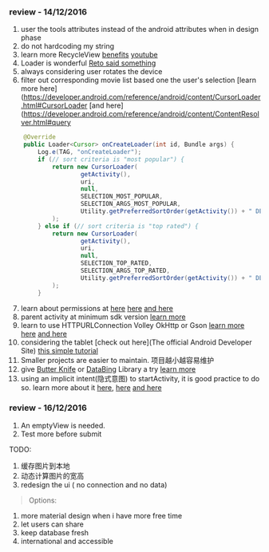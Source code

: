 ### review - 14/12/2016
1. user the tools attributes instead of the android attributes when in design phase
2. do not hardcoding my string
3. learn more RecycleView 
[benefits](https://guides.codepath.com/android/using-the-recyclerview)
[youtube](https://www.youtube.com/watch?v=LqBlYJTfLP4)
4. Loader is wonderful 
[Reto said something](https://classroom.udacity.com/nanodegrees/nd801/parts/8011345403/modules/432468910275460/lessons/3681658545/concepts/15935287200923)
5. always considering user rotates the device
6. filter out corresponding movie list based one the user's selection
[learn more here](https://developer.android.com/reference/android/content/CursorLoader.html#CursorLoader
[and here](https://developer.android.com/reference/android/content/ContentResolver.html#query
``` java
    @Override
    public Loader<Cursor> onCreateLoader(int id, Bundle args) {
        Log.e(TAG, "onCreateLoader");
        if (// sort criteria is "most popular") {
            return new CursorLoader(
                    getActivity(),
                    uri,
                    null,
                    SELECTION_MOST_POPULAR,
                    SELECTION_ARGS_MOST_POPULAR,
                    Utility.getPreferredSortOrder(getActivity()) + " DESC"
            );
        } else if (// sort criteria is "top rated") {
            return new CursorLoader(
                    getActivity(),
                    uri,
                    null,
                    SELECTION_TOP_RATED,
                    SELECTION_ARGS_TOP_RATED,
                    Utility.getPreferredSortOrder(getActivity()) + " DESC"
            );
        }
```
7. learn about permissions at 
[here](https://developer.android.com/training/articles/security-tips.html#Permissions)
[here](https://classroom.udacity.com/nanodegrees/nd801/parts/8011345402/modules/425665870775460/lessons/1469948762/concepts/52166286600923#)
[and here](https://developer.android.com/about/versions/marshmallow/android-6.0-changes.html#behavior-runtime-permissions)
8. parent activity at minimum sdk version
[learn more](https://developer.android.com/training/appbar/up-action.html#declare-parent)
9. learn to use HTTPURLConnection Volley OkHttp or Gson
 [learn more here](https://medium.com/android-news/android-networking-i-okhttp-volley-and-gson-72004efff196#.lslh887a1)
 [and here](https://packetzoom.com/blog/which-android-http-library-to-use.html)
10. considering the tablet
[check out here](The official Android Developer Site)
[this simple tutorial](http://www.vogella.com/tutorials/AndroidFragments/article.html)
11. Smaller projects are easier to maintain. 项目越小越容易维护
12. give [Butter Knife](http://jakewharton.github.io/butterknife/) or [DataBing](https://medium.com/google-developers/no-more-findviewbyid-457457644885#.sd5kwgre3) Library a try
[learn more](http://www.thekeyconsultant.com/2013/09/5-reasons-you-should-use-butterknife.html)
13. using an implicit intent(隐式意图) to startActivity, it is good practice to do so.
learn more about it [here](https://developer.android.com/guide/components/intents-filters.html#ExampleSend), [here](https://developer.android.com/training/basics/intents/sending.html#Verify) [and here](https://www.youtube.com/watch?v=HGElAW224dE)

### review - 16/12/2016
1. An emptyView is needed. 
2. Test more before submit

TODO:
>
1. 缓存图片到本地
2. 动态计算图片的宽高
3. redesign the ui ( no connection and no data)

> Options:
1. more material design when i have more free time
2. let users can share
3. keep database fresh
4. international and accessible
